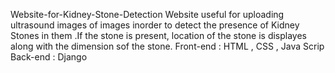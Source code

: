 Website-for-Kidney-Stone-Detection
Website useful for uploading ultrasound images of images inorder to detect the presence of Kidney Stones in them .If the stone is present, location of the stone is displayes along with the dimension sof the stone.
Front-end : HTML , CSS , Java Scrip
Back-end : Django
